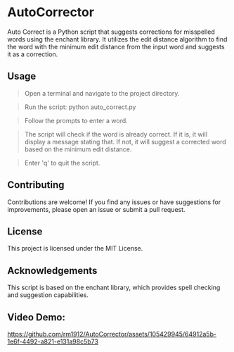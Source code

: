 # AutoCorrector

Auto Correct is a Python script that suggests corrections for misspelled words using the enchant library. It utilizes the edit distance algorithm to find the word with the minimum edit distance from the input word and suggests it as a correction.

## Usage

> Open a terminal and navigate to the project directory.

> Run the script: python auto_correct.py

> Follow the prompts to enter a word.

> The script will check if the word is already correct. If it is, it will display a message stating that. If not, it will suggest a corrected word based on the minimum edit distance.

> Enter 'q' to quit the script.

## Contributing

Contributions are welcome! If you find any issues or have suggestions for improvements, please open an issue or submit a pull request.

## License

This project is licensed under the MIT License.

## Acknowledgements

This script is based on the enchant library, which provides spell checking and suggestion capabilities.

## Video Demo:


https://github.com/rm1912/AutoCorrector/assets/105429945/64912a5b-1e6f-4492-a821-e131a98c5b73

